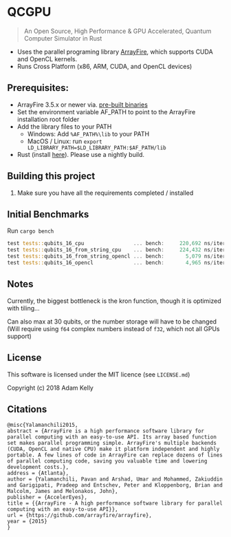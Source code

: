 # QCGPU

> An Open Source, High Performance & GPU Accelerated, Quantum Computer Simulator in Rust

* Uses the parallel programing library [ArrayFire](http://arrayfire.org/docs/index.htm), which supports CUDA and OpenCL kernels.
* Runs Cross Platform (x86, ARM, CUDA, and OpenCL devices)

## Prerequisites:
* ArrayFire 3.5.x or newer via. [pre-built binaries](http://arrayfire.com/download)
* Set the environment variable AF_PATH to point to the ArrayFire installation root folder
* Add the library files to your PATH
    * Windows: Add `%AF_PATH%\lib` to your PATH
    * MacOS / Linux: run `export LD_LIBRARY_PATH=$LD_LIBRARY_PATH:$AF_PATH/lib`
* Rust (install [here](https://www.rustup.rs)). Please use a nightly build.


## Building this project

1. Make sure you have all the requirements completed / installed

## Initial Benchmarks

Run `cargo bench`

```rust
test tests::qubits_16_cpu                ... bench:     220,692 ns/iter (+/- 47,403)
test tests::qubits_16_from_string_cpu    ... bench:     224,432 ns/iter (+/- 25,096)
test tests::qubits_16_from_string_opencl ... bench:       5,079 ns/iter (+/- 633)
test tests::qubits_16_opencl             ... bench:       4,965 ns/iter (+/- 543)
```

## Notes

Currently, the biggest bottleneck is the kron function, though it is optimized with tiling...

Can also max at 30 qubits, or the number storage will have to be changed (Will require using `f64` complex numbers instead of `f32`, which not all GPUs support)

## License

This software is licensed under the MIT licence (see `LICENSE.md`)

Copyright (c) 2018 Adam Kelly

## Citations

```
@misc{Yalamanchili2015,
abstract = {ArrayFire is a high performance software library for parallel computing with an easy-to-use API. Its array based function set makes parallel programming simple. ArrayFire's multiple backends (CUDA, OpenCL and native CPU) make it platform independent and highly portable. A few lines of code in ArrayFire can replace dozens of lines of parallel computing code, saving you valuable time and lowering development costs.},
address = {Atlanta},
author = {Yalamanchili, Pavan and Arshad, Umar and Mohammed, Zakiuddin and Garigipati, Pradeep and Entschev, Peter and Kloppenborg, Brian and Malcolm, James and Melonakos, John},
publisher = {AccelerEyes},
title = {{ArrayFire - A high performance software library for parallel computing with an easy-to-use API}},
url = {https://github.com/arrayfire/arrayfire},
year = {2015}
}
```

